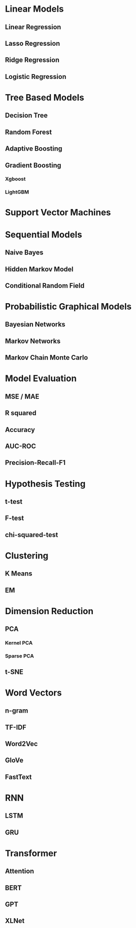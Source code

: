 # Linear Models

## Linear Regression

## Lasso Regression

## Ridge Regression

## Logistic Regression

# Tree Based Models

## Decision Tree

## Random Forest

## Adaptive Boosting

## Gradient Boosting

### Xgboost

### LightGBM

# Support Vector Machines

# Sequential Models

## Naive Bayes

## Hidden Markov Model

## Conditional Random Field

# Probabilistic Graphical Models

## Bayesian Networks

## Markov Networks

## Markov Chain Monte Carlo

# Model Evaluation

## MSE / MAE

## R squared

## Accuracy

## AUC-ROC

## Precision-Recall-F1

# Hypothesis Testing

## t-test

## F-test

## chi-squared-test

# Clustering

## K Means

## EM

# Dimension Reduction

## PCA

### Kernel PCA

### Sparse PCA

## t-SNE

# Word Vectors

## n-gram

## TF-IDF

## Word2Vec

## GloVe

## FastText

# RNN

## LSTM

## GRU

# Transformer

## Attention

## BERT

## GPT

## XLNet
